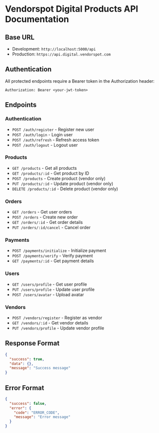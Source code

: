 # Vendorspot Digital Products API Documentation

## Base URL

- Development: `http://localhost:5000/api`
- Production: `https://api.digital.vendorspot.com`

## Authentication

All protected endpoints require a Bearer token in the Authorization header:

```
Authorization: Bearer <your-jwt-token>
```

## Endpoints

### Authentication

- `POST /auth/register` - Register new user
- `POST /auth/login` - Login user
- `POST /auth/refresh` - Refresh access token
- `POST /auth/logout` - Logout user

### Products

- `GET /products` - Get all products
- `GET /products/:id` - Get product by ID
- `POST /products` - Create product (vendor only)
- `PUT /products/:id` - Update product (vendor only)
- `DELETE /products/:id` - Delete product (vendor only)

### Orders

- `GET /orders` - Get user orders
- `POST /orders` - Create new order
- `GET /orders/:id` - Get order details
- `PUT /orders/:id/cancel` - Cancel order

### Payments

- `POST /payments/initialize` - Initialize payment
- `POST /payments/verify` - Verify payment
- `GET /payments/:id` - Get payment details

### Users

- `GET /users/profile` - Get user profile
- `PUT /users/profile` - Update user profile
- `POST /users/avatar` - Upload avatar

### Vendors

- `POST /vendors/register` - Register as vendor
- `GET /vendors/:id` - Get vendor details
- `PUT /vendors/profile` - Update vendor profile

## Response Format

```json
{
  "success": true,
  "data": {},
  "message": "Success message"
}
```

## Error Format

```json
{
  "success": false,
  "error": {
    "code": "ERROR_CODE",
    "message": "Error message"
  }
}
```
